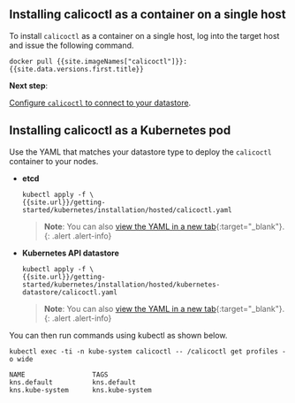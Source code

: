 ## Installing calicoctl as a container on a single host

To install `calicoctl` as a container on a single host, log into the
target host and issue the following command.

```
docker pull {{site.imageNames["calicoctl"]}}:{{site.data.versions.first.title}}
```

**Next step**:

[Configure `calicoctl` to connect to your datastore](/usage/calicoctl/configure/).


## Installing calicoctl as a Kubernetes pod


Use the YAML that matches your datastore type to deploy the `calicoctl` container to your nodes.

- **etcd**

   ```
   kubectl apply -f \
   {{site.url}}/getting-started/kubernetes/installation/hosted/calicoctl.yaml
   ```

   > **Note**: You can also
   > [view the YAML in a new tab]({{site.url}}/getting-started/kubernetes/installation/hosted/calicoctl.yaml){:target="_blank"}.
   {: .alert .alert-info}

- **Kubernetes API datastore**

   ```
   kubectl apply -f \
   {{site.url}}/getting-started/kubernetes/installation/hosted/kubernetes-datastore/calicoctl.yaml
   ```

   > **Note**: You can also
   > [view the YAML in a new tab]({{site.url}}/getting-started/kubernetes/installation/hosted/kubernetes-datastore/calicoctl.yaml){:target="_blank"}.
   {: .alert .alert-info}

You can then run commands using kubectl as shown below.

```
kubectl exec -ti -n kube-system calicoctl -- /calicoctl get profiles -o wide

NAME                 TAGS
kns.default          kns.default
kns.kube-system      kns.kube-system
```
